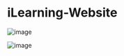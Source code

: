 # iLearning-Website

![image](https://user-images.githubusercontent.com/92794107/226122906-5eee914d-7c6a-487d-ae6f-d8f85486cd4b.png)

![image](https://user-images.githubusercontent.com/92794107/226122962-9045119e-67d4-42d7-939e-8f42b4a5902f.png)
